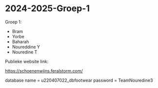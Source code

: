 # 2024-2025-Groep-1
Groep 1:
- Bram
- Yorbe
- Baharah
- Noureddine Y
- Nouredine T


Publieke website link:

https://schoenenwijns.feralstorm.com/

database name = u220407022_dbfootwear
password = TeamNouredine3
